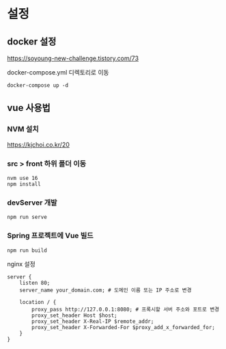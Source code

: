 # 설정
## docker 설정
https://soyoung-new-challenge.tistory.com/73

docker-compose.yml 디렉토리로 이동
```
docker-compose up -d
```

## vue 사용법

### NVM 설치
https://kjchoi.co.kr/20

### src > front 하위 폴더 이동
```
nvm use 16
npm install
```

### devServer 개발
```
npm run serve
```
### Spring 프로젝트에 Vue 빌드
```
npm run build
```

nginx 설정
```
server {
    listen 80;
    server_name your_domain.com; # 도메인 이름 또는 IP 주소로 변경

    location / {
        proxy_pass http://127.0.0.1:8080; # 프록시할 서버 주소와 포트로 변경
        proxy_set_header Host $host;
        proxy_set_header X-Real-IP $remote_addr;
        proxy_set_header X-Forwarded-For $proxy_add_x_forwarded_for;
    }
}
```